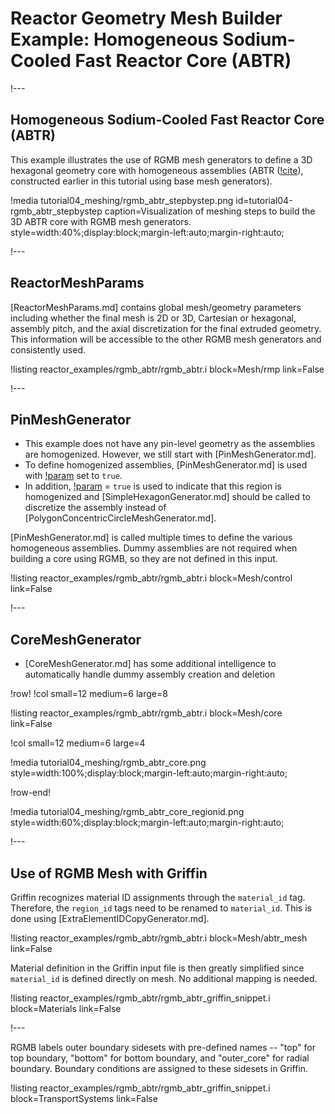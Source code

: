 # Reactor Geometry Mesh Builder Example: Homogeneous Sodium-Cooled Fast Reactor Core (ABTR)

!---

## Homogeneous Sodium-Cooled Fast Reactor Core (ABTR)

This example illustrates the use of RGMB mesh generators to define a 3D hexagonal geometry core with homogeneous assemblies (ABTR ([!cite](shemon2015abtr)), constructed earlier in this tutorial using base mesh generators).

!media tutorial04_meshing/rgmb_abtr_stepbystep.png
       id=tutorial04-rgmb_abtr_stepbystep
       caption=Visualization of meshing steps to build the 3D ABTR core with RGMB mesh generators.
       style=width:40%;display:block;margin-left:auto;margin-right:auto;

!---

## ReactorMeshParams

[ReactorMeshParams.md] contains global mesh/geometry parameters including whether the final mesh is 2D or 3D, Cartesian or hexagonal, assembly pitch, and the axial discretization for the final extruded geometry. This information will be accessible to the other RGMB mesh generators and consistently used.

!listing reactor_examples/rgmb_abtr/rgmb_abtr.i
         block=Mesh/rmp
         link=False

!---

## PinMeshGenerator

- This example does not have any pin-level geometry as the assemblies are homogenized. However, we still start with [PinMeshGenerator.md].
- To define homogenized assemblies, [PinMeshGenerator.md] is used with [!param](/Mesh/PinMeshGenerator/use_as_assembly) set to `true`.
- In addition, [!param](/Mesh/PinMeshGenerator/homogenized) = `true` is used to indicate that this region is homogenized and [SimpleHexagonGenerator.md] should be called to discretize the assembly instead of [PolygonConcentricCircleMeshGenerator.md].

[PinMeshGenerator.md] is called multiple times to define the various homogeneous assemblies. Dummy assemblies are not required when building a core using RGMB, so they are not defined in this input.

!listing reactor_examples/rgmb_abtr/rgmb_abtr.i
         block=Mesh/control
         link=False

!---

## CoreMeshGenerator

- [CoreMeshGenerator.md] has some additional intelligence to automatically handle dummy assembly creation and deletion

!row!
!col small=12 medium=6 large=8

!listing reactor_examples/rgmb_abtr/rgmb_abtr.i
         block=Mesh/core
         link=False

!col small=12 medium=6 large=4

!media tutorial04_meshing/rgmb_abtr_core.png
       style=width:100%;display:block;margin-left:auto;margin-right:auto;

!row-end!

!media tutorial04_meshing/rgmb_abtr_core_regionid.png
       style=width:60%;display:block;margin-left:auto;margin-right:auto;

!---

## Use of RGMB Mesh with Griffin

Griffin recognizes material ID assignments through the `material_id` tag. Therefore, the `region_id` tags need to be renamed to `material_id`. This is done using [ExtraElementIDCopyGenerator.md].

!listing reactor_examples/rgmb_abtr/rgmb_abtr.i
         block=Mesh/abtr_mesh
         link=False

Material definition in the Griffin input file is then greatly simplified since `material_id` is defined directly on mesh. No additional mapping is needed.

!listing reactor_examples/rgmb_abtr/rgmb_abtr_griffin_snippet.i
         block=Materials
         link=False

!---

RGMB labels outer boundary sidesets with pre-defined names -- "top" for top boundary, "bottom" for bottom boundary, and "outer_core" for radial boundary. Boundary conditions are assigned to these sidesets in Griffin.

!listing reactor_examples/rgmb_abtr/rgmb_abtr_griffin_snippet.i
         block=TransportSystems
         link=False
